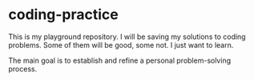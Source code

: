 # coding-practice
This is my playground repository. I will be saving my solutions to coding problems. Some of them will be good, some not. I just want to learn.

The main goal is to establish and refine a personal problem-solving process.
